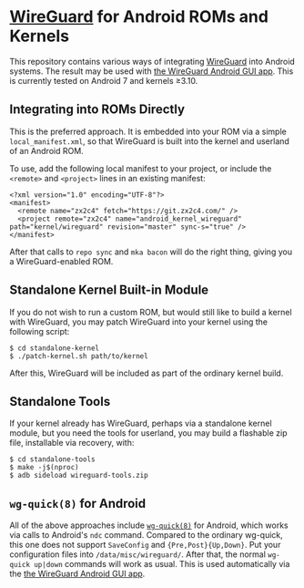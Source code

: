 # [WireGuard](https://www.wireguard.com/) for Android ROMs and Kernels

This repository contains various ways of integrating [WireGuard](https://www.wireguard.com/) into Android systems. The result may be used with [the WireGuard Android GUI app](https://play.google.com/apps/testing/com.wireguard.android). This is currently tested on Android 7 and kernels ≥3.10.

## Integrating into ROMs Directly

This is the preferred approach. It is embedded into your ROM via a simple `local_manifest.xml`, so that WireGuard is built into the kernel and userland of an Android ROM.

To use, add the following local manifest to your project, or include the `<remote>` and `<project>` lines in an existing manifest:

```
<?xml version="1.0" encoding="UTF-8"?>
<manifest>
  <remote name="zx2c4" fetch="https://git.zx2c4.com/" />
  <project remote="zx2c4" name="android_kernel_wireguard" path="kernel/wireguard" revision="master" sync-s="true" />
</manifest>
```

After that calls to `repo sync` and `mka bacon` will do the right thing, giving you a WireGuard-enabled ROM.

## Standalone Kernel Built-in Module

If you do not wish to run a custom ROM, but would still like to build a kernel with WireGuard, you may patch WireGuard into your kernel using the following script:

```
$ cd standalone-kernel
$ ./patch-kernel.sh path/to/kernel
```

After this, WireGuard will be included as part of the ordinary kernel build.

## Standalone Tools

If your kernel already has WireGuard, perhaps via a standalone kernel module, but you need the tools for userland, you may build a flashable zip file, installable via recovery, with:

```
$ cd standalone-tools
$ make -j$(nproc)
$ adb sideload wireguard-tools.zip
```

## `wg-quick(8)` for Android

All of the above approaches include [`wg-quick(8)`](https://git.zx2c4.com/WireGuard/about/src/tools/wg-quick.8) for Android, which works via calls to Android's `ndc` command. Compared to the ordinary wg-quick, this one does not support `SaveConfig` and `{Pre,Post}{Up,Down}`. Put your configuration files into `/data/misc/wireguard/`. After that, the normal `wg-quick up|down` commands will work as usual. This is used automatically via the [the WireGuard Android GUI app](https://play.google.com/apps/testing/com.wireguard.android).
